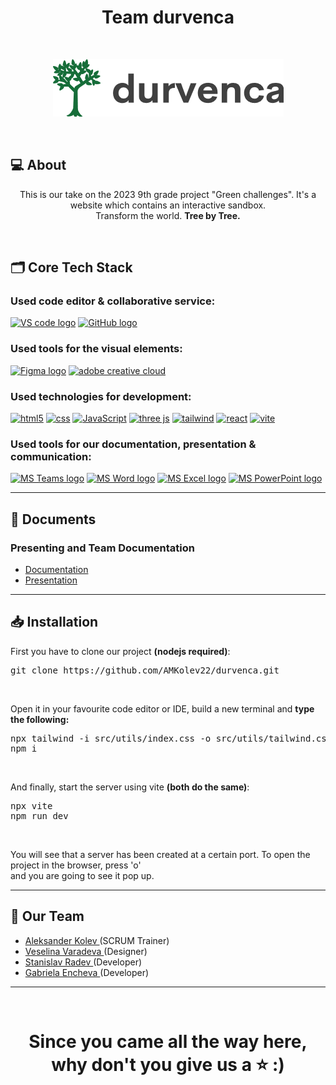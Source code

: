 <h1 align="center">Team durvenca</h1>

<br>
<p align="center">
<img src="public/logo.png"/>
</p>
<br>

## 💻 About
<p align="center">This is our take on the 2023 9th grade project "Green challenges". It's a website which contains an interactive sandbox. <br>Transform the world. <b>Tree by Tree.</b></p>
<br>

## 🗂️ Core Tech Stack

### Used code editor & collaborative service:

<p align="left" gap="10px">
<a href="https://code.visualstudio.com/"><img src="https://img.icons8.com/color/344/visual-studio-code-2019.png" alt="VS code logo" width=48px /></a>
<a href="https://github.com/"><img src="https://img.icons8.com/nolan/344/github.png" alt="GitHub logo" width=52px /></a>
</p>

### Used tools for the visual elements:

<p align="left" gap="10px">
<a href="https://www.figma.com/"><img src="https://img.icons8.com/color/344/figma--v1.png" alt="Figma logo" width=48px/></a>
<a href="https://www.adobe.com/creativecloud.html"><img src="https://www.adobe.com/content/dam/shared/images/product-icons/svg/creative-cloud.svg" alt="adobe creative cloud" width=48px /></a>
</p>

### Used technologies for development:
<p align="left">
    <a href="https://developer.mozilla.org/en-US/docs/Glossary/HTML5"><img src="https://img.icons8.com/color/344/html-5--v1.png" alt="html5" width=48px /></a>
    <a href="https://developer.mozilla.org/en-US/docs/Web/CSS"><img src="https://img.icons8.com/color/344/css3.png" alt="css" width=48px /></a>
    <a href="https://javascript.info/"><img src="https://img.icons8.com/color/344/javascript--v1.png" alt="JavaScript" width=48px /></a>
    <a href="https://threejs.org/"><img src="https://global.discourse-cdn.com/standard17/uploads/threejs/original/2X/e/e4f86d2200d2d35c30f7b1494e96b9595ebc2751.png" alt="three js" width=48px /></a>
    <a href="https://vitejs.dev/"><img src="https://www.vectorlogo.zone/logos/tailwindcss/tailwindcss-icon.svg" alt="tailwind" width=48px /></a>
    <a href="https://reactjs.org/docs/getting-started.html"><img src="https://img.icons8.com/color/344/react-native.png" alt="react" width=48px /></a>
    <a href="https://vitejs.dev/"><img src="https://vitejs.dev/logo.svg" alt="vite" width=48px /></a>
</p>

### Used tools for our documentation, presentation & communication:
<p align="left">
<a href="https://www.microsoft.com/en/microsoft-teams/group-chat-software"><img src="https://img.icons8.com/color/344/microsoft-teams.png" alt = "MS Teams logo" width=48px /></a>
<a href="https://www.microsoft.com/en-ww/microsoft-365/word"><img src="https://img.icons8.com/color/344/ms-word.png" alt="MS Word logo" width=48px /></a>
<a href="https://www.microsoft.com/en-ww/microsoft-365/excel"><img src="https://img.icons8.com/color/344/ms-excel.png" alt="MS Excel logo" width=48px /></a>
<a href="https://www.microsoft.com/en-ww/microsoft-365/powerpoint"><img src="https://img.icons8.com/color/344/ms-powerpoint.png" alt="MS PowerPoint logo" width=48px /></a>
</p>

<hr>

## 📄 Documents

### Presenting and Team Documentation

- [Documentation](test)
- [Presentation](test)

<hr>

## 📥 Installation

<p>First you have to clone our project <b>(nodejs required)</b>: </p>
<pre>git clone https://github.com/AMKolev22/durvenca.git</pre>
<br>
<p>Open it in your favourite code editor or IDE, build a new terminal and <b>type the following: </b> </p>
<pre>
npx tailwind -i src/utils/index.css -o src/utils/tailwind.css --watch <b>(--watch optional)</b>
npm i
</pre>
<br>
<p>And finally, start the server using vite <b>(both do the same)</b>: </p>
<pre>
npx vite 
npm run dev
</pre>
<br>
<p>You will see that a server has been created at a certain port. To open the project in the browser, press 'o'<br> and you are going to see it pop up.</p>

<hr>


## 🧒 Our Team

- <a href = "https://github.com/amkolev22"> Aleksander Kolev </a> (SCRUM Trainer)
- <a href = "https://github.com/vtvaradeva22"> Veselina Varadeva </a> (Designer)
- <a href = "https://github.com/snradev22"> Stanislav Radev </a> (Developer)
- <a href = "https://github.com/gvencheva22"> Gabriela Encheva </a> (Developer)







<hr>
<br>






<h1 align="center">Since you came all the way here, why don't you give us a ⭐️ :)</p>
